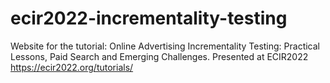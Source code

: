 # ecir2022-incrementality-testing
Website for the tutorial: Online Advertising Incrementality Testing: Practical Lessons, Paid Search and Emerging Challenges. Presented at ECIR2022 https://ecir2022.org/tutorials/

